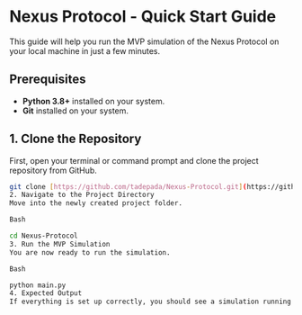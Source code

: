 # Nexus Protocol - Quick Start Guide

This guide will help you run the MVP simulation of the Nexus Protocol on your local machine in just a few minutes.

## Prerequisites

* **Python 3.8+** installed on your system.
* **Git** installed on your system.

## 1. Clone the Repository

First, open your terminal or command prompt and clone the project repository from GitHub.

```bash
git clone [https://github.com/tadepada/Nexus-Protocol.git](https://github.com/tadepada/Nexus-Protocol.git)
2. Navigate to the Project Directory
Move into the newly created project folder.

Bash

cd Nexus-Protocol
3. Run the MVP Simulation
You are now ready to run the simulation.

Bash

python main.py
4. Expected Output
If everything is set up correctly, you should see a simulation running in your terminal, showing how the Cloud Cortex generates a plan and the Onboard Core executes it by moving objects between locations.
